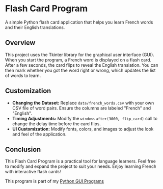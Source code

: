 # Flash Card Program

A simple Python flash card application that helps you learn French words and their English translations.

## Overview

This project uses the Tkinter library for the graphical user interface (GUI). When you start the program, a French word is displayed on a flash card. After a few seconds, the card flips to reveal the English translation. You can then mark whether you got the word right or wrong, which updates the list of words to learn.


## Customization

- **Changing the Dataset:** Replace `data/french_words.csv` with your own CSV file of word pairs. Ensure the columns are labeled "French" and "English".
- **Timing Adjustments:** Modify the `window.after(3000, flip_card)` call to change the delay time before the card flips.
- **UI Customization:** Modify fonts, colors, and images to adjust the look and feel of the application.

## Conclusion

This Flash Card Program is a practical tool for language learners. Feel free to modify and expand the project to suit your needs. Enjoy learning French with interactive flash cards!


This program is part of my [Python GUI Programs](https://github.com/Songhai9/GUI-Apps)

